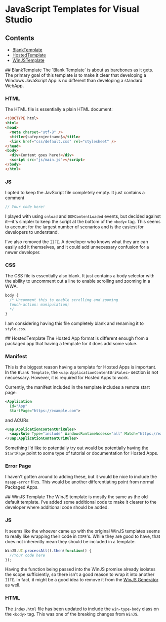 # JavaScript Templates for Visual Studio

## Contents
- [BlankTemplate](#BlankTemplate)
- [HostedTemplate](#HostedTemplate)
- [WinJSTemplate](#WinJSTemplate)

<a name="BlankTemplate" />
## BlankTemplate
The `Blank Template` is about as barebones as it gets. The primary goal of this template
is to make it clear that developing a Windows JavaScript App is no different than
developing a standard WebApp.

### HTML
The HTML file is essentially a plain HTML document:
```html
<!DOCTYPE html>
<html>
<head>
  <meta charset="utf-8" />
  <title>$safeprojectname$</title>
  <link href="css/default.css" rel="stylesheet" />
</head>
<body>
  <div>Content goes here!</div>
  <script src="js/main.js"></script>
</body>
</html>
```

### JS
I opted to keep the JavScript file completely empty. It just contains a comment
```JavaScript
// Your code here!
```

I played with using `onload` and `DOMContentLoaded` events, but decided against it&mdash;it's
simpler to keep the script at the bottom of the `<body>` tag. This seems to account for the
largest number of scenarios and is the easiest for developers to understand.

I've also removed the `IIFE`. A developer who knows what they are can easily add it themselves, and it could add
unnecessary confusion for a newer developer.

### CSS
The CSS file is essentially also blank. It just contains a body selector with the ability to uncomment out a line to enable scrolling and zooming in a WWA.
```CSS
body {
  /* Uncomment this to enable scrolling and zooming
  touch-action: manipulation;
  */
}
```
I am considering having this file completely blank and renaming it to `style.css`.

<a name="HostedTemplate" />
## HostedTemplate
The Hosted App format is different enough from a packaged app that having a template for it
does add some value.

### Manifest
This is the biggest reason having a template for Hosted Apps is important. In the `Blank Template`,
the `<uap:ApplicationContentUriRules>` section is not neccessary. However, it is required for
Hosted Apps to work.

Currently, the manifest included in the template includes a remote start page:
```xml
<Application
  Id="App"
  StartPage="https://example.com">
```
and ACURs:
```xml
<uap:ApplicationContentUriRules>
  <uap:Rule Type="include" WindowsRuntimeAccess="all" Match="https://example.com" />
</uap:ApplicationContentUriRules>
```

Something I'd like to potentially try out would be potentially having the `StartPage` point to some
type of tutorial or documentation for Hosted Apps.

### Error Page
I haven't gotten around to adding these, but it would be nice to include the `msapp-error` files. This
would be another differentiating point from normal Packaged Apps.

<a name="WinJSTemplate" />
## WinJS Template
The WinJS template is mostly the same as the old default template. I've added some additional code to make it clearer to the developer where additional code should be added.

### JS
It seems like the whoever came up with the original WinJS templates seems to really like wrapping their
code in `IIFE`'s. While they are good to have, that does not inherently mean they should be included in a template.
```JavaScript
WinJS.UI.processAll().then(function() {
  //Your code here
});
```
Having the function being passed into the WinJS promise already isolates the scope sufficiently, so there isn't a good reason to wrap it into another `IIFE`. In fact, it might be a good idea to remove it from the [WinJS Generator](https://github.com/winjs/generator-winjs) as well.

### HTML
The `index.html` file has been updated to include the `win-type-body` class on the `<body>` tag. This was one of the breaking changes from `WinJS`.
